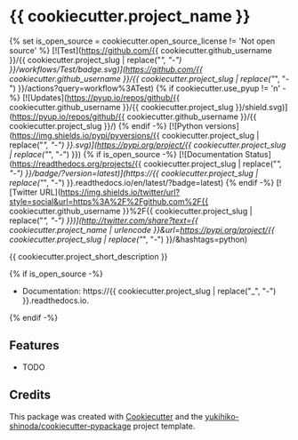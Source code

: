 # {{ cookiecutter.project_name }}
{% set is_open_source = cookiecutter.open_source_license != 'Not open source' %}
[![Test](https://github.com/{{ cookiecutter.github_username }}/{{ cookiecutter.project_slug | replace("_", "-") }}/workflows/Test/badge.svg)](https://github.com/{{ cookiecutter.github_username }}/{{ cookiecutter.project_slug | replace("_", "-") }}/actions?query=workflow%3ATest)
{% if cookiecutter.use_pyup != 'n' -%}
[![Updates](https://pyup.io/repos/github/{{ cookiecutter.github_username }}/{{ cookiecutter.project_slug }}/shield.svg)](https://pyup.io/repos/github/{{ cookiecutter.github_username }}/{{ cookiecutter.project_slug }}/)
{% endif -%}
[![Python versions](https://img.shields.io/pypi/pyversions/{{ cookiecutter.project_slug | replace("_", "-") }}.svg)](https://pypi.org/project/{{ cookiecutter.project_slug | replace("_", "-") }})
{% if is_open_source -%}
[![Documentation Status](https://readthedocs.org/projects/{{ cookiecutter.project_slug | replace("_", "-") }}/badge/?version=latest)](https://{{ cookiecutter.project_slug | replace("_", "-") }}.readthedocs.io/en/latest/?badge=latest)
{% endif -%}
[![Twitter URL](https://img.shields.io/twitter/url?style=social&url=https%3A%2F%2Fgithub.com%2F{{ cookiecutter.github_username }}%2F{{ cookiecutter.project_slug | replace("_", "-") }})](http://twitter.com/share?text={{ cookiecutter.project_name | urlencode }}&url=https://pypi.org/project/{{ cookiecutter.project_slug | replace("_", "-") }}/&hashtags=python)

{{ cookiecutter.project_short_description }}

{% if is_open_source -%}
* Documentation: https://{{ cookiecutter.project_slug | replace("_", "-") }}.readthedocs.io.

{% endif -%}
## Features

* TODO

## Credits

This package was created with [Cookiecutter] and the [yukihiko-shinoda/cookiecutter-pypackage] project template.

[Cookiecutter]: https://github.com/audreyr/cookiecutter
[yukihiko-shinoda/cookiecutter-pypackage]: https://github.com/audreyr/cookiecutter-pypackage
